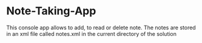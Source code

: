 # Note-Taking-App
This console app allows to add, to read or delete  note. The notes are stored in an xml file called notes.xml in the current directory of the solution
